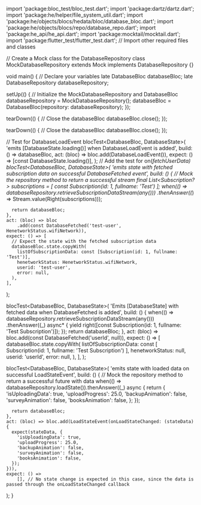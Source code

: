import 'package:bloc_test/bloc_test.dart';
import 'package:dartz/dartz.dart';
import 'package:he/helper/file_system_util.dart';
import 'package:he/objects/blocs/hedata/bloc/database_bloc.dart';
import 'package:he/objects/blocs/repo/database_repo.dart';
import 'package:he_api/he_api.dart';
import 'package:mocktail/mocktail.dart';
import 'package:flutter_test/flutter_test.dart';
// Import other required files and classes

// Create a Mock class for the DatabaseRepository
class MockDatabaseRepository extends Mock implements DatabaseRepository {}

void main() {
  // Declare your variables
  late DatabaseBloc databaseBloc;
  late DatabaseRepository databaseRepository;

  setUp(() {
    // Initialize the MockDatabaseRepository and DatabaseBloc
    databaseRepository = MockDatabaseRepository();
    databaseBloc = DatabaseBloc(repository: databaseRepository);
  });

  tearDown(() {
    // Close the databaseBloc
    databaseBloc.close();
  });

  tearDown(() {
    // Close the databaseBloc
    databaseBloc.close();
  });

  // Test for DatabaseLoadEvent
  blocTest<DatabaseBloc, DatabaseState>(
    'emits [DatabaseState.loading()] when DatabaseLoadEvent is added',
    build: () => databaseBloc,
    act: (bloc) => bloc.add(DatabaseLoadEvent()),
    expect: () => [const DatabaseState.loading()],
  );
  // Add the test for on<DatabaseFetched>(_fetchUserData)
  blocTest<DatabaseBloc, DatabaseState>(
    'emits state with fetched subscription data on successful DatabaseFetched event',
    build: () {
      // Mock the repository method to return a successful stream
      final List<Subscription?> subscriptions = [
        const Subscription(id: 1, fullname: 'Test')
      ];
      when(() => databaseRepository.retrieveSubscriptionDataStream(any()))
          .thenAnswer((_) => Stream.value(Right(subscriptions)));

      return databaseBloc;
    },
    act: (bloc) => bloc
        .add(const DatabaseFetched('test-user', HenetworkStatus.wifiNetwork)),
    expect: () => [
      // Expect the state with the fetched subscription data
      databaseBloc.state.copyWith(
        listOfSubscriptionData: const [Subscription(id: 1, fullname: 'Test')],
        henetworkStatus: HenetworkStatus.wifiNetwork,
        userid: 'test-user',
        error: null,
      ),
    ],
  );

  blocTest<DatabaseBloc, DatabaseState>(
    'Emits [DatabaseState] with fetched data when DatabaseFetched is added',
    build: () {
      when(() => databaseRepository.retrieveSubscriptionDataStream(any()))
          .thenAnswer((_) async* {
        yield right([const Subscription(id: 1, fullname: 'Test Subscription')]);
      });
      return databaseBloc;
    },
    act: (bloc) => bloc.add(const DatabaseFetched('userId', null)),
    expect: () => [
      databaseBloc.state.copyWith(
        listOfSubscriptionData: const [
          Subscription(id: 1, fullname: 'Test Subscription')
        ],
        henetworkStatus: null,
        userid: 'userId',
        error: null,
      ),
    ],
  );

  blocTest<DatabaseBloc, DatabaseState>(
    'emits state with loaded data on successful LoadStateEvent',
    build: () {
      // Mock the repository method to return a successful future with data
      when(() => databaseRepository.loadState()).thenAnswer((_) async {
        return {
          'isUploadingData': true,
          'uploadProgress': 25.0,
          'backupAnimation': false,
          'surveyAnimation': false,
          'booksAnimation': false,
        };
      });

      return databaseBloc;
    },
    act: (bloc) => bloc.add(LoadStateEvent(onLoadStateChanged: (stateData) {
      expect(stateData, {
        'isUploadingData': true,
        'uploadProgress': 25.0,
        'backupAnimation': false,
        'surveyAnimation': false,
        'booksAnimation': false,
      });
    })),
    expect: () =>
        [], // No state change is expected in this case, since the data is passed through the onLoadStateChanged callback
  );
}
